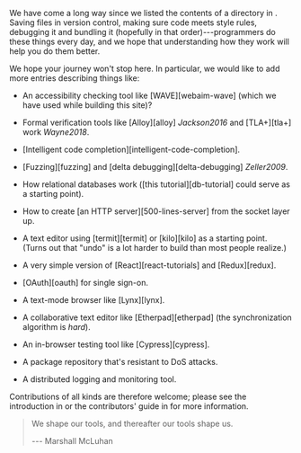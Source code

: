 ---
---

We have come a long way since we listed the contents of a directory in <span x="systems-programming"/>.
Saving files in version control,
making sure code meets style rules,
debugging it and bundling it (hopefully in that order)---programmers do these things every day,
and we hope that understanding how they work will help you do them better.

We hope your journey won't stop here.
In particular,
we would like to add more entries describing things like:

-   An accessibility checking tool like <span i="WebAIM WAVE">[WAVE][webaim-wave]</span>
    (which we have used while building this site)?

-   <span g="formal_verification" i="formal verification">Formal verification tools</span>
    like <span i="Alloy; formal verification!Alloy">[Alloy][alloy]</span> <cite>Jackson2016</cite>
    and <span i="TLA+; formal verification!TLA+">[TLA+][tla+]</span> work <cite>Wayne2018</cite>.

-   <span i="code completion">[Intelligent code completion][intelligent-code-completion]</span>.

-   <span i="fuzz testing">[Fuzzing][fuzzing]</span> and
    <span i="delta debugging">[delta debugging][delta-debugging]</span> <cite>Zeller2009</cite>.

-   How relational databases work
    ([this tutorial][db-tutorial] could serve as a starting point).

-   How to create [an HTTP server][500-lines-server] from the socket layer up.

-   A text editor using [termit][termit] or [kilo][kilo] as a starting point.
    (Turns out that "undo" is a lot harder to build than most people realize.)

-   A very simple version of [React][react-tutorials] and <span i="Redux">[Redux][redux]</span>.

-   <span i="OAuth">[OAuth][oauth]</span> for single sign-on.

-   A text-mode browser like [Lynx][lynx].

-   A collaborative text editor like [Etherpad][etherpad]
    (the synchronization algorithm is _hard_).

-   An in-browser testing tool like [Cypress][cypress].

-   A package repository that's resistant to DoS attacks.

-   A distributed logging and monitoring tool.

Contributions of all kinds are therefore welcome;
please see the introduction in <span x="introduction"/>
or the contributors' guide in <span x="contributing"/> for more information.

> We shape our tools, and thereafter our tools shape us.
>
> --- Marshall McLuhan

